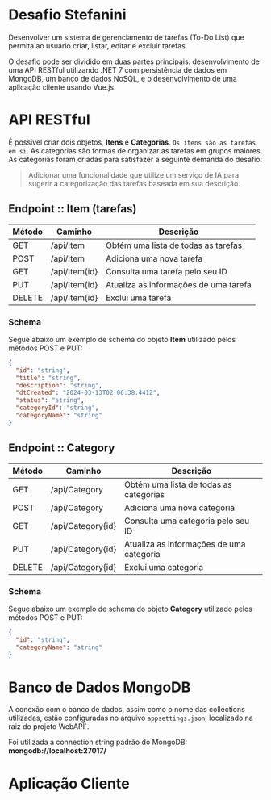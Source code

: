 # Desafio Stefanini


Desenvolver um sistema de gerenciamento de tarefas (To-Do List) que permita ao usuário criar, listar, editar e excluir tarefas.

O desafio pode ser dividido em duas partes principais: desenvolvimento de uma API RESTful utilizando .NET 7 com persistência de dados em MongoDB, um banco de dados NoSQL, e o desenvolvimento de uma aplicação cliente usando Vue.js.


# API RESTful


É possível criar dois objetos, **Itens** e **Categorias**.
`Os itens são as tarefas em si`. As categorias são formas de organizar as tarefas em grupos maiores. As categorias foram criadas para satisfazer a seguinte demanda do desafio:

> Adicionar uma funcionalidade que utilize um serviço de IA para sugerir a categorização das tarefas baseada em sua descrição.


## Endpoint :: Item (tarefas)


| Método | Caminho        | Descrição
|--------|----------------|----------
| GET    | /api/Item      | Obtém uma lista de todas as tarefas
| POST   | /api/Item      | Adiciona uma nova tarefa
| GET    | /api/Item{id}  | Consulta uma tarefa pelo seu ID
| PUT    | /api/Item{id}  | Atualiza as informações de uma tarefa
| DELETE | /api/Item{id}  | Exclui uma tarefa



### Schema


Segue abaixo um exemplo de schema do objeto **Item** utilizado pelos métodos POST e PUT:
```json
{
  "id": "string",
  "title": "string",
  "description": "string",
  "dtCreated": "2024-03-13T02:06:38.441Z",
  "status": "string",
  "categoryId": "string",
  "categoryName": "string"
}
```


## Endpoint :: Category

| Método | Caminho           | Descrição
|--------|-------------------|----------
| GET    | /api/Category     | Obtém uma lista de todas as categorias
| POST   | /api/Category     | Adiciona uma nova categoria
| GET    | /api/Category{id} | Consulta uma categoria pelo seu ID
| PUT    | /api/Category{id} | Atualiza as informações de uma categoria
| DELETE | /api/Category{id} | Exclui uma categoria


### Schema


Segue abaixo um exemplo de schema do objeto **Category** utilizado pelos métodos POST e PUT:
```json
{
  "id": "string",
  "categoryName": "string"
}
```


# Banco de Dados MongoDB

A conexão com o banco de dados, assim como o nome das collections utilizadas, estão configuradas no arquivo `appsettings.json`, localizado na raiz do projeto WebAPI`.

Foi utilizada a connection string padrão do MongoDB: **mongodb://localhost:27017/**


# Aplicação Cliente

